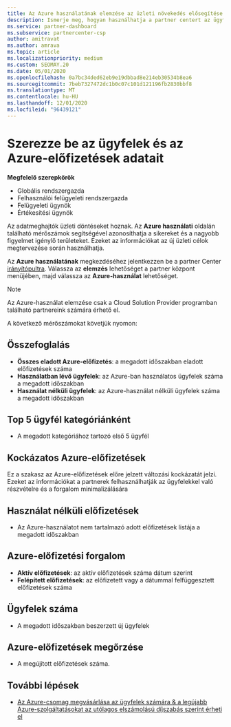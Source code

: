```yaml
---
title: Az Azure használatának elemzése az üzleti növekedés elősegítése érdekében
description: Ismerje meg, hogyan használhatja a partner centert az ügyfelek Azure-előfizetéseit használó adatok lekérdezésére. Az adatforgalom az eladott előfizetéseket, valamint a kockázatos és használatban lévő előfizetéseket tartalmazza.
ms.service: partner-dashboard
ms.subservice: partnercenter-csp
author: amitravat
ms.author: amrava
ms.topic: article
ms.localizationpriority: medium
ms.custom: SEOMAY.20
ms.date: 05/01/2020
ms.openlocfilehash: 0a7bc34ded62eb9e19dbbad8e214eb30534b8ea6
ms.sourcegitcommit: 7beb7327472dc1b0c07c101d121196fb2830bbf8
ms.translationtype: MT
ms.contentlocale: hu-HU
ms.lasthandoff: 12/01/2020
ms.locfileid: "96439121"
---
```

# <a name="get-data-about-how-well-your-customers-and-azure-subscriptions-are-doing"></a>Szerezze be az ügyfelek és az Azure-előfizetések adatait



**Megfelelő szerepkörök**

- Globális rendszergazda
- Felhasználói felügyeleti rendszergazda
- Felügyeleti ügynök
- Értékesítési ügynök

Az adatmeghajtók üzleti döntéseket hoznak. Az **Azure használati** oldalán található mérőszámok segítségével azonosíthatja a sikereket és a nagyobb figyelmet igénylő területeket. Ezeket az információkat az új üzleti célok megtervezése során használhatja.

Az **Azure használatának** megkezdéséhez jelentkezzen be a partner Center [irányítópultra](https://partner.microsoft.com/dashboard). Válassza az **elemzés** lehetőséget a partner központ menüjében, majd válassza az **Azure-használat** lehetőséget.

> [!NOTE]
> Az Azure-használat elemzése csak a Cloud Solution Provider programban található partnereink számára érhető el.

A következő mérőszámokat követjük nyomon:

## <a name="summary"></a>Összefoglalás

- **Összes eladott Azure-előfizetés**: a megadott időszakban eladott előfizetések száma  
- **Használatban lévő ügyfelek**: az Azure-ban használatos ügyfelek száma a megadott időszakban  
- **Használat nélküli ügyfelek**: az Azure-használat nélküli ügyfelek száma a megadott időszakban  

## <a name="top-5-customers-in-category"></a>Top 5 ügyfél kategóriánként

- A megadott kategóriához tartozó első 5 ügyfél  

## <a name="azure-subscriptions-at-risk"></a>Kockázatos Azure-előfizetések

Ez a szakasz az Azure-előfizetések előre jelzett változási kockázatát jelzi. Ezeket az információkat a partnerek felhasználhatják az ügyfelekkel való részvételre és a forgalom minimalizálására

## <a name="subscriptions-without-usage"></a>Használat nélküli előfizetések

- Az Azure-használatot nem tartalmazó adott előfizetések listája a megadott időszakban  

## <a name="azure-subscription-churn"></a>Azure-előfizetési forgalom

- **Aktív előfizetések**: az aktív előfizetések száma dátum szerint  
- **Felépített előfizetések**: az előfizetett vagy a dátummal felfüggesztett előfizetések száma  

## <a name="customer-count"></a>Ügyfelek száma

- A megadott időszakban beszerzett új ügyfelek  

## <a name="azure-subscription-retention"></a>Azure-előfizetések megőrzése

- A megújított előfizetések száma.

 ## <a name="next-steps"></a>További lépések

- [Az Azure-csomag megvásárlása az ügyfelek számára & a legújabb Azure-szolgáltatásokat az utólagos elszámolású díjszabás szerint érheti el](purchase-azure-plan.md)
